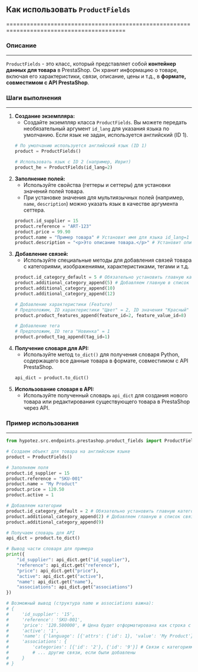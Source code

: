 ## Как использовать `ProductFields` 
=========================================================================================

### Описание
-------------------------
`ProductFields` - это класс, который представляет собой **контейнер данных для товара** в PrestaShop. Он хранит информацию о товаре, включая его характеристики, связи, описание, цены и т.д., в **формате, совместимом с API PrestaShop**.

### Шаги выполнения
-------------------------
1. **Создание экземпляра:** 
    - Создайте экземпляр класса `ProductFields`. Вы можете передать необязательный аргумент `id_lang` для указания языка по умолчанию. Если язык не задан, используется английский (ID 1).
    ```python
    # По умолчанию используется английский язык (ID 1)
    product = ProductFields()
    
    # Использовать язык с ID 2 (например, Иврит)
    product_he = ProductFields(id_lang=2)
    ```
2. **Заполнение полей:**
    - Используйте свойства (геттеры и сеттеры) для установки значений полей товара.
    - При установке значения для мультиязычных полей (например, `name`, `description`) можно указать язык в качестве аргумента сеттера.
    ```python
    product.id_supplier = 15
    product.reference = "ART-123"
    product.price = 99.90
    product.name = "Пример товара" # Установит имя для языка id_lang=1 (по умолчанию)
    product.description = "<p>Это описание товара.</p>" # Установит описание для языка id_lang=1
    ```
3. **Добавление связей:**
    - Используйте специальные методы для добавления связей товара с категориями, изображениями, характеристиками, тегами и т.д.
    ```python
    product.id_category_default = 5 # Обязательно установить главную категорию
    product.additional_category_append(5) # Добавляем главную в список связей
    product.additional_category_append(10)
    product.additional_category_append(12)

    # Добавление характеристики (Feature)
    # Предположим, ID характеристики "Цвет" = 2, ID значения "Красный" = 8
    product.product_features_append(feature_id=2, feature_value_id=8)

    # Добавление тега
    # Предположим, ID тега "Новинка" = 1
    product.product_tag_append(tag_id=1)
    ```
4. **Получение словаря для API:**
    - Используйте метод `to_dict()` для получения словаря Python, содержащего все данные товара в формате, совместимом с API PrestaShop.
    ```python
    api_dict = product.to_dict()
    ```
5. **Использование словаря в API:**
    - Используйте полученный словарь `api_dict` для создания нового товара или редактирования существующего товара в PrestaShop через API. 

### Пример использования
-------------------------

```python
from hypotez.src.endpoints.prestashop.product_fields import ProductFields

# Создаем объект для товара на английском языке
product = ProductFields() 

# Заполняем поля
product.id_supplier = 15
product.reference = "SKU-001"
product.name = "My Product" 
product.price = 120.50
product.active = 1

# Добавляем категории
product.id_category_default = 2 # Обязательно установить главную категорию
product.additional_category_append(2) # Добавляем главную в список связей
product.additional_category_append(9) 

# Получаем словарь для API
api_dict = product.to_dict()

# Вывод части словаря для примера
print({
    "id_supplier": api_dict.get("id_supplier"),
    "reference": api_dict.get("reference"),
    "price": api_dict.get("price"),
    "active": api_dict.get("active"),
    "name": api_dict.get("name"),
    "associations": api_dict.get("associations")
})

# Возможный вывод (структура name и associations важна):
# {
#     'id_supplier': '15',
#     'reference': 'SKU-001',
#     'price': '120.500000', # Цена будет отформатирована как строка с 6 знаками после запятой
#     'active': '1',
#     'name': {'language': [{'attrs': {'id': 1}, 'value': 'My Product'}]}, # Формат мультиязычного поля
#     'associations': {
#         'categories': [{'id': '2'}, {'id': '9'}] # Связи с категориями
#         # ... другие связи, если были добавлены
#     }
# }

```